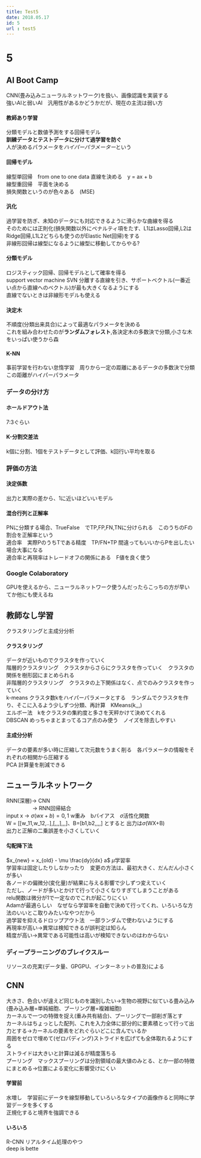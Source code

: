 ```yaml
---
title: Test5
date: 2018.05.17
id: 5
url : test5
---
```


# 5

## AI Boot Camp
CNN(畳み込みニューラルネットワーク)を扱い、画像認識を実装する  
強いAIと弱いAI　汎用性があるかどうかだが、現在の主流は弱い方  
#### 教師あり学習
分類モデルと数値予測をする回帰モデル  
**訓練データとテストデータに分けて過学習を防ぐ**  
人が決めるパラメータを*ハイパーパラメーター*という  
#### 回帰モデル
線型単回帰　from one to one data   直線を決める　y = ax + b  
線型重回帰　平面を決める  
損失関数というのが色々ある　(MSE)  
#### 汎化
過学習を防ぎ、未知のデータにも対応できるように滑らかな曲線を得る  
そのためには正則化(損失関数以外にペナルティ項をたす、L1はLasso回帰,L2はRidge回帰,L1L2どちらも使うのがElastic Net回帰)をする  
非線形回帰は線型になるように線型に移動してからやる?  
#### 分類モデル  
ロジスティック回帰、回帰モデルとして確率を得る  
support vector machine SVN 分離する直線を引き、サポートベクトル(一番近い点から直線へのベクトル)が最も大きくなるようにする  
直線でないときは非線形モデルも使える  
#### 決定木
不順度(分類出来具合)によって最適なパラメータを決める  
これを組み合わせたのが**ランダムフォレスト**,各決定木の多数決で分類,小さな木をいっぱい使うから森  
#### K-NN  
事前学習を行わない怠惰学習　周りから一定の距離にあるデータの多数決で分類　この距離がハイパーパラメータ  
### データの分け方
#### ホールドアウト法
7:3ぐらい  
#### K-分割交差法
k個に分割、1個をテストデータとして評価、k回行い平均を取る  
### 評価の方法
#### 決定係数
出力と実際の差から、1に近いほどいいモデル
#### 混合行列と正解率
PNに分類する場合、TrueFalse　でTP,FP,FN,TNに分けられる　このうちのFの割合を正解率という  
適合率　実際PのうちTである精度　TP/FN+TP 間違ってもいいからPを出したい場合大事になる  
適合率と再現率はトレードオフの関係にある　F値を良く使う　
### Google Colaboratory  
GPUを使えるから、ニューラルネットワーク使うんだったらこっちの方が早い  
てか他にも使えるね  
## 教師なし学習
クラスタリングと主成分分析  
#### クラスタリング
データが近いものでクラスタを作っていく  
階層的クラスタリング　クラスタからさらにクラスタを作っていく　クラスタの関係を樹形図にまとめられる  
非階層的クラスタリング　クラスタの上下関係はなく、点でのみクラスタを作っていく  
k-means クラスタ数kをハイパーパラメータとする　ランダムでクラスタを作り、そこに入るよう少しずつ分類、再計算　KMeans(k,,,)  
エルボー法　kをクラスタの集約度と多さを天秤かけて決めてくれる  
DBSCAN めっちゃまとまってるコア点のみ使う　ノイズを除去しやすい  
#### 主成分分析
データの要素が多い時に圧縮して次元数をうまく削る　各パラメータの情報をそれぞれの相関から圧縮する  
PCA 計算量を削減できる  
## ニューラルネットワーク
RNN(深層)-> CNN  
　　　　　-> RNN回帰結合  
input x → $\sigma (wx+b)= 0,1$ w重み　bバイアス　$\sigma$活性化関数  
W = [[w_11,w_12,..],[,,,],,,]、B=[b1,b2,,,,] とすると 出力は$\sigma$(WX+B)  
出力と正解の二乗誤差を小さくしていく  
#### 勾配降下法
$x_{new} = x_{old} - \mu \frac{dy}{dx} a$  $\mu$学習率  
学習率は固定したりしなかったり　変更の方法は、最初大きく、だんだん小さくが多い  
各ノードの偏微分(変化量)が結果に与える影響で少しずつ変えていく  
ただし、ノードが多いとかけて行って小さくなりすぎてしまうことがある  
relu関数は微分が1で一定なのでこれが起こりにくい  
Adamが最適らしい　なぜなら学習率を自動で決めて行ってくれ、いろいろな方法のいいとこ取りみたいなやつだから  
過学習を抑えるドロップアウト法　一部ランダムで使わないようにする  
再現率が高い→異常は検知できるが誤判定は知らん  
精度が高い→異常である可能性は高いが検知できないのはわからない  
### ディープラーニングのブレイクスルー
リソースの充実(データ量、GPGPU、インターネットの普及)による  
## CNN
大きさ、色合いが違えど同じものを識別したい→生物の視野に似ている畳み込み(畳み込み層=単純細胞、プーリング層=複雑細胞)  
カーネルで一つの特徴を捉え(重み共有結合)、プーリングで一部削ぎ落とす  
カーネルはちょっとした配列、これを入力全体に部分的に要素積とって行って出力とする→カーネルの要素をどれぐらいどこに含んでいるか  
周囲をゼロで埋めて(ゼロパディング)ストライドを広げても全体取れるようにする  
ストライドは大きいと計算は減るが精度落ちる  
プーリング　マックスプーリングは分割領域の最大値のみとる、とか一部の特徴にまとめる→位置による変化に影響受けにくい  
#### 学習前
水増し　学習前にデータを線型移動していろいろなタイプの画像作ると同時に学習データを多くする  
正規化すると境界を強調できる  
#### いろいろ
R-CNN リアルタイム処理のやつ  
deep is bette  
